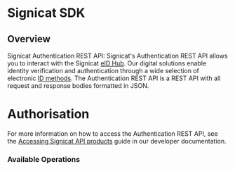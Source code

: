 # Signicat SDK

## Overview

Signicat Authentication REST API: Signicat's Authentication REST API allows you to interact with the Signicat [eID Hub](https://developer.signicat.com/docs/eid-hub/). Our digital solutions enable identity verification and authentication through a wide selection of electronic [ID methods](https://developer.signicat.com/identity-methods/). 
 The Authentication REST API is a REST API with all request and response bodies formatted in JSON. 
 # Authorisation
 For more information on how to access the Authentication REST API, see the [Accessing Signicat API products](https://developer.signicat.com/docs/accessing-api-products.html) guide in our developer documentation.

### Available Operations

